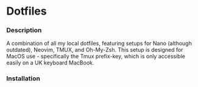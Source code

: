 # Dotfiles

### Description

A combination of all my local dotfiles, featuring setups for Nano (although outdated), Neovim, TMUX, and Oh-My-Zsh. 
This setup is designed for MacOS use - specifically the Tmux prefix-key, which is only accessible easily on a UK keyboard MacBook. 


### Installation
